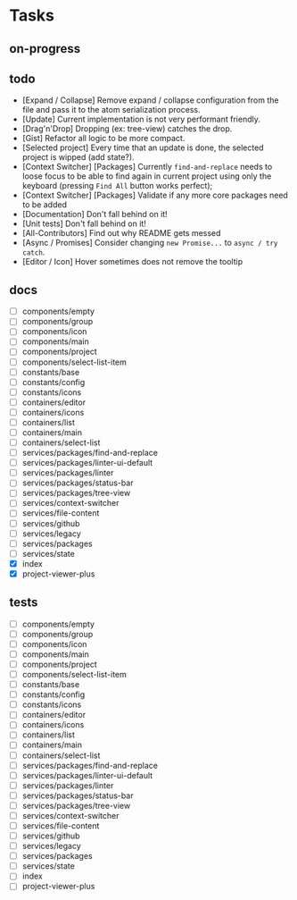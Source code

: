 # Tasks

## on-progress

## todo

- [Expand / Collapse] Remove expand / collapse configuration from the file and pass it to the atom serialization process.
- [Update] Current implementation is not very performant friendly.
- [Drag'n'Drop] Dropping (ex: tree-view) catches the drop.
- [Gist] Refactor all logic to be more compact.
- [Selected project] Every time that an update is done, the selected project is wipped (add state?).
- [Context Switcher] [Packages] Currently `find-and-replace` needs to loose focus to be able to find again in current project using only the keyboard (pressing `Find All` button works perfect);
- [Context Switcher] [Packages] Validate if any more core packages need to be added
- [Documentation] Don't fall behind on it!
- [Unit tests] Don't fall behind on it!
- [All-Contributors] Find out why README gets messed
- [Async / Promises] Consider changing `new Promise...` to `async / try catch`.
- [Editor / Icon] Hover sometimes does not remove the tooltip

## docs

- [ ] components/empty
- [ ] components/group
- [ ] components/icon
- [ ] components/main
- [ ] components/project
- [ ] components/select-list-item
- [ ] constants/base
- [ ] constants/config
- [ ] constants/icons
- [ ] containers/editor
- [ ] containers/icons
- [ ] containers/list
- [ ] containers/main
- [ ] containers/select-list
- [ ] services/packages/find-and-replace
- [ ] services/packages/linter-ui-default
- [ ] services/packages/linter
- [ ] services/packages/status-bar
- [ ] services/packages/tree-view
- [ ] services/context-switcher
- [ ] services/file-content
- [ ] services/github
- [ ] services/legacy
- [ ] services/packages
- [ ] services/state
- [x] index
- [x] project-viewer-plus

## tests

- [ ] components/empty
- [ ] components/group
- [ ] components/icon
- [ ] components/main
- [ ] components/project
- [ ] components/select-list-item
- [ ] constants/base
- [ ] constants/config
- [ ] constants/icons
- [ ] containers/editor
- [ ] containers/icons
- [ ] containers/list
- [ ] containers/main
- [ ] containers/select-list
- [ ] services/packages/find-and-replace
- [ ] services/packages/linter-ui-default
- [ ] services/packages/linter
- [ ] services/packages/status-bar
- [ ] services/packages/tree-view
- [ ] services/context-switcher
- [ ] services/file-content
- [ ] services/github
- [ ] services/legacy
- [ ] services/packages
- [ ] services/state
- [ ] index
- [ ] project-viewer-plus
